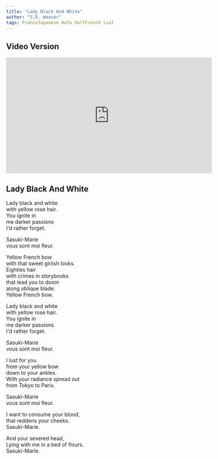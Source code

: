 ```yaml
---
title: "Lady Black And White"
author: "S.R. Weaver"
tags: FrancoJapanese Hafu HalfFrench Lust
---
```

## Video Version
<iframe title="Uploaded Fairy &quot;Hematos Story&quot; Full Storyboard" src="https://video.ploud.jp/videos/embed/2160e717-849a-4bcc-abc1-8a7457572897" allowfullscreen="" sandbox="allow-same-origin allow-scripts allow-popups" width="560" height="315" frameborder="0"></iframe>

## Lady Black And White
Lady black and white<br />
with yellow rose hair.<br />
You ignite in<br />
me darker passions<br />
I'd rather forget.

Sasuki-Marie<br />
vous sont moi fleur.

Yellow French bow<br />
with that sweet girlish looks.<br />
Eighties hair<br />
with crimes in storybooks<br />
that lead you to doom<br />
along oblique blade.<br />
Yellow French bow.

Lady black and white<br />
with yellow rose hair.<br />
You ignite in<br />
me darker passions<br />
I'd rather forget.

Sasuki-Marie<br />
vous sont moi fleur.

I lust for you<br />
from your yellow bow<br />
down to your ankles.<br />
With your radiance spread out<br />
from Tokyo to Paris.

Sasuki-Marie<br />
vous sont moi fleur.

I want to consume your blood,<br />
that reddens your cheeks.<br />
Sasuki-Marie.

And your severed head,<br />
Lying with me in a bed of flours.<br />
Sasuki-Marie.
